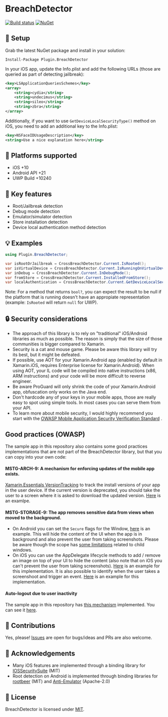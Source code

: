 # BreachDetector

[![Build status](https://dev.azure.com/nicolasmilcoff/BreachDetector/_apis/build/status/nmilcoff.BreachDetector)](https://dev.azure.com/nicolasmilcoff/BreachDetector/_build/latest?definitionId=2)
[![NuGet](https://img.shields.io/nuget/v/Plugin.BreachDetector.svg?label=NuGet)](https://www.nuget.org/packages/Plugin.BreachDetector/)


## :wrench: Setup

Grab the latest NuGet package and install in your solution:

    Install-Package Plugin.BreachDetector

In your iOS app, update the Info.plist and add the following URLs (those are queried as part of detecting jailbreak):

```xml
<key>LSApplicationQueriesSchemes</key>
<array>
	<string>cydia</string>
	<string>undecimus</string>
	<string>sileo</string>
	<string>zbra</string>
</array>
``` 

Additionally, if you want to use `GetDeviceLocalSecurityType()` method on iOS, you need to add an additional key to the Info.plist:

```xml
<key>NSFaceIDUsageDescription</key>
<string>Use a nice explanation here</string>
```

## :iphone: Platforms supported

- iOS +10
- Android API +21
- UWP Build +10240

## :key: Key features 

- Root/Jailbreak detection
- Debug mode detection
- Emulator/simulator detection
- Store installation detection
- Device local authentication method detection

## :bulb: Examples

```c#
using Plugin.BreachDetector;

var isRootOrJailbreak = CrossBreachDetector.Current.IsRooted();
var isVirtualDevice = CrossBreachDetector.Current.IsRunningOnVirtualDevice();
var inDebug = CrossBreachDetector.Current.InDebugMode();
var fromStore = CrossBreachDetector.Current.InstalledFromStore(); 
var localAuthentication = CrossBreachDetector.Current.GetDeviceLocalSecurityType(); // values: Unknown, None, Pass, Biometric
```

Note: For a method that returns `bool?`, you can expect the result to be null if the platform that is running doesn't have an appropiate representation (example: `IsRooted` will return `null` for UWP).

## :lock: Security considerations

- The approach of this library is to rely on "traditional" iOS/Android libraries as much as possible. The reason is simply that the size of those communities is bigger compared to Xamarin.
- Security is a cat and mouse game. Please be aware this library will try its best, but it might be defeated.
- If possible, use AOT for your Xamarin.Android app (enabled by default in Xamarin.iOS, requires Enterprise license for Xamarin.Android). When using AOT, your IL code will be compiled into native instructions (x86, ARM instructions) and your code will be more difficult to reverse engineer.
- Be aware ProGuard will only shrink the code of your Xamarin.Android app, obfuscation only works on the Java end. 
- Don't hardcode any of your keys in your mobile apps, those are really easy to spot using simple tools. In most cases you can serve them from your API.
- To learn more about mobile security, I would highly recommend you start with the [OWASP Mobile Application Security Verification Standard](https://github.com/OWASP/owasp-masvs) .

## Good practices (OWASP)

The sample app in this repository also contains some good practices implementations that are not part of the BreachDetector library, but that you can copy into your own code:

#### MSTG-ARCH-9: A mechanism for enforcing updates of the mobile app exists.

[Xamarin.Essentials VersionTracking](https://docs.microsoft.com/en-us/xamarin/essentials/version-tracking) to track the install versions of your app in the user device. If the current version is deprecated, you should take the user to a screen where it is asked to download the updated version. [Here](https://github.com/nmilcoff/BreachDetector/blob/develop/TestApp/TestApp/App.xaml.cs#L19) is an examlpe.

#### MSTG-STORAGE-9: The app removes sensitive data from views when moved to the background.

- On Android you can set the `Secure` flags for the Window, [here](https://github.com/nmilcoff/BreachDetector/blob/develop/TestApp/TestApp.Android/MainActivity.cs#L29) is an example. This will hide the content of the UI when the app is in background and also prevent the user from taking screenshots. Please be aware though the scope has [some limitations](https://github.com/commonsguy/cwac-security/blob/master/docs/FLAGSECURE.md) related to child windows.
- On iOS you can use the AppDelegate lifecycle methods to add / remove an image on top of your UI to hide the content (also note that on iOS you can't prevent the user from taking screenshots). [Here](https://github.com/nmilcoff/BreachDetector/blob/develop/TestApp/TestApp.iOS/AppDelegate.cs#L20) is an example for this implementation. It is also possible to identify when the user takes a screenshoot and trigger an event. [Here](https://github.com/nmilcoff/BreachDetector/blob/develop/TestApp/TestApp.iOS/AppDelegate.cs#L60) is an example for this implementation. 

#### Auto-logout due to user inactivity

The sample app in this repository has [this mechanism](https://stackoverflow.com/a/51727021/5000213) implemented. You can see it [here](https://github.com/nmilcoff/BreachDetector/blob/test-app/TestApp/TestApp/App.xaml.cs#L26).

## :construction_worker: Contributions

Yes, please! [Issues](https://github.com/nmilcoff/BreachDetector/issues) are open for bugs/ideas and PRs are also welcome.

## :bow: Acknowledgements

- Many iOS features are implemented through a binding library for [IOSSecuritySuite](https://github.com/nmilcoff/IOSSecuritySuite) (MIT)
- Root detection on Android is implemented through binding libraries for [rootbeer](https://github.com/nmilcoff/rootbeer) (MIT) and [Anti-Emulator](https://github.com/nmilcoff/anti-emulator) (Apache-2.0)

## :scroll: License

BreachDetector is licensed under [MIT](https://github.com/nmilcoff/BreachDetector/blob/master/LICENSE).
